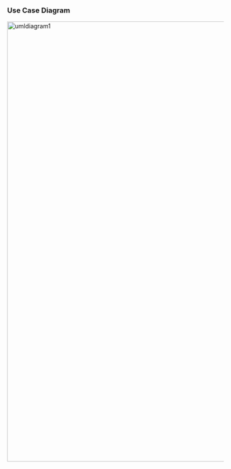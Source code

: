 <h3>Use Case Diagram</h3>
<img width="1021" alt="umldiagram1" src="https://github.com/RajveerThakur/2-Player-Maze-Game/assets/111088438/7ca04eb9-8df5-4824-95ab-56e83e3e5a70">
